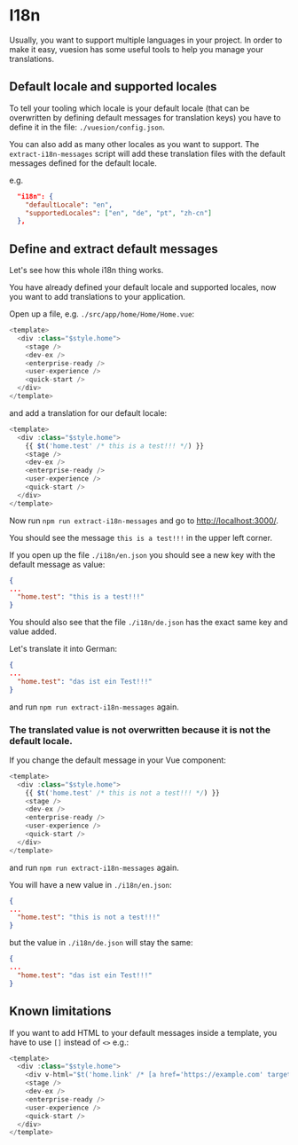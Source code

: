 # I18n

Usually, you want to support multiple languages in your project. In order to make it easy,
vuesion has some useful tools to help you manage your translations.

## Default locale and supported locales

To tell your tooling which locale is your default locale (that can be overwritten by
defining default messages for translation keys) you have to define it in the file: `./vuesion/config.json`.

You can also add as many other locales as you want to support.
The `extract-i18n-messages` script will add these translation files with the default messages defined for the default locale.

e.g.

```json
  "i18n": {
    "defaultLocale": "en",
    "supportedLocales": ["en", "de", "pt", "zh-cn"]
  },
```

## Define and extract default messages

Let's see how this whole i18n thing works.

You have already defined your default locale and supported locales,
now you want to add translations to your application.

Open up a file, e.g. `./src/app/home/Home/Home.vue`:

```js
<template>
  <div :class="$style.home">
    <stage />
    <dev-ex />
    <enterprise-ready />
    <user-experience />
    <quick-start />
  </div>
</template>
```

and add a translation for our default locale:

```js
<template>
  <div :class="$style.home">
    {{ $t('home.test' /* this is a test!!! */) }}
    <stage />
    <dev-ex />
    <enterprise-ready />
    <user-experience />
    <quick-start />
  </div>
</template>
```

Now run `npm run extract-i18n-messages` and go to [http://localhost:3000/](http://localhost:3000/).

You should see the message `this is a test!!!` in the upper left corner.

If you open up the file `./i18n/en.json` you should see a new key with the default message as value:

```json
{
...
  "home.test": "this is a test!!!"
}
```

You should also see that the file `./i18n/de.json` has the exact same key and value added.

Let's translate it into German:

```json
{
...
  "home.test": "das ist ein Test!!!"
}
```

and run `npm run extract-i18n-messages` again.

### The translated value is not overwritten because it is not the default locale.

If you change the default message in your Vue component:

```js
<template>
  <div :class="$style.home">
    {{ $t('home.test' /* this is not a test!!! */) }}
    <stage />
    <dev-ex />
    <enterprise-ready />
    <user-experience />
    <quick-start />
  </div>
</template>
```

and run `npm run extract-i18n-messages` again.

You will have a new value in `./i18n/en.json`:

```json
{
...
  "home.test": "this is not a test!!!"
}
```

but the value in `./i18n/de.json` will stay the same:

```json
{
...
  "home.test": "das ist ein Test!!!"
}
```

## Known limitations

If you want to add HTML to your default messages inside a template, you have to use `[]` instead of `<>` e.g.:

```js
<template>
  <div :class="$style.home">
    <div v-html="$t('home.link' /* [a href='https://example.com' target='_blank']this is a link[/a] */)" />
    <stage />
    <dev-ex />
    <enterprise-ready />
    <user-experience />
    <quick-start />
  </div>
</template>
```
